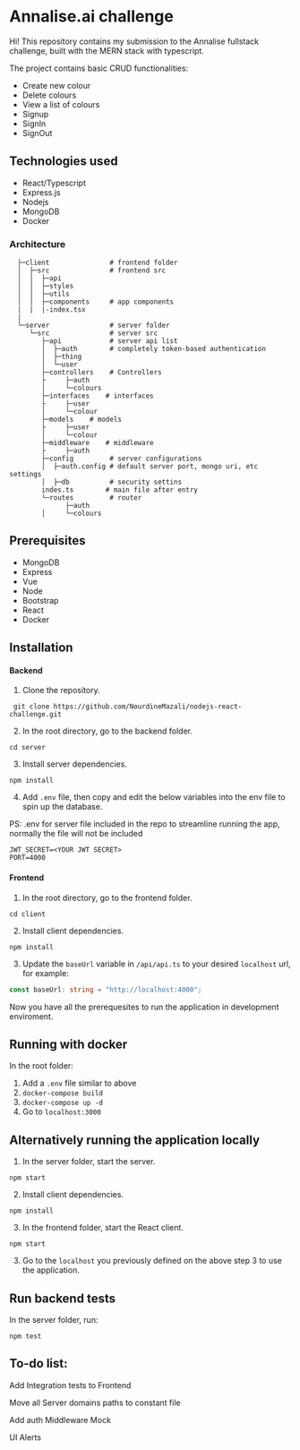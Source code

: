 # Annalise.ai challenge

Hi! This repository contains my submission to the Annalise fullstack challenge, built with the MERN stack with typescript.  

The project contains basic CRUD functionalities:
-   Create new colour
-   Delete colours
-   View a list of colours
-   Signup
-   SignIn
-   SignOut

## Technologies used
- React/Typescript
- Express.js
- Nodejs
- MongoDB
- Docker

### Architecture

      ├─client               # frontend folder
      │  ├─src               # frontend src
      │  │  ├─api
      │  │  ├─styles
      │  │  ├─utils
      │  │  ├─components     # app components
      |  |  |-index.tsx
      |
      └─server               # server folder
         └─src               # server src
            ├─api            # server api list
            │  ├─auth        # completely token-based authentication
            │  ├─thing
            │  └─user
            ├─controllers    # Controllers
            ├     ├─auth
            │     └─colours
            ├─interfaces    # interfaces
            ├     ├─user
            │     └─colour
            ├─models    # models
            ├     ├─user
            │     └─colour
            ├─middleware    # middleware
            ├     ├─auth
            ├─config         # server configurations
            │  ├─auth.config # default server port, mongo uri, etc settings
            │  ├─db          # security settins
            indes.ts        # main file after entry
            └─routes         # router
                  ├─auth
            │     └─colours


      

## Prerequisites

- MongoDB
- Express 
- Vue
- Node
- Bootstrap
- React
- Docker

## Installation

#### Backend

1. Clone the repository.

```
 git clone https://github.com/NourdineMazali/nodejs-react-challenge.git
```

2. In the root directory, go to the backend folder.

```
cd server
```

3. Install server dependencies.

```
npm install
```

4. Add `.env` file, then copy and edit the below variables into the env file to spin up the database.

PS: .env for server file included in the repo to streamline running the app, normally the file will not be included

```
JWT_SECRET=<YOUR JWT SECRET>
PORT=4000
```

#### Frontend

1. In the root directory, go to the frontend folder.

```
cd client
```

2. Install client dependencies.

```
npm install
```

3. Update the `baseUrl` variable in `/api/api.ts` to your desired `localhost` url, for example:

```typescript
const baseUrl: string = "http://localhost:4000";
```

Now you have all the prerequesites to run the application in development enviroment.


## Running with docker
In the root folder:
1. Add a ```.env``` file similar to above
2. ```docker-compose build```
3. ```docker-compose up -d```
4. Go to ```localhost:3000```

## Alternatively running the application locally

1. In the server folder, start the server.

```
npm start
```
2. Install client dependencies.

```
npm install
```

3. In the frontend folder, start the React client.

```
npm start
```

3. Go to the `localhost` you previously defined on the above step 3 to use the application.
## Run backend tests

In the server folder, run:

```
npm test
```
## To-do list:

Add Integration tests to Frontend

Move all Server domains paths to constant file

Add auth Middleware Mock

UI Alerts


